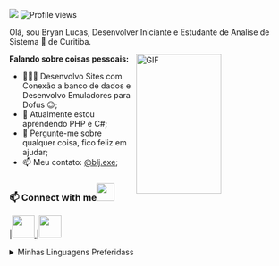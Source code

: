 
![](https://visitor-badge.glitch.me/badge?page_id=Blejxe.Blejxe) 
![Profile views](https://gpvc.arturio.dev/Blejxe?v=3)

Olá, sou Bryan Lucas, Desenvolver Iniciante e Estudante de Analise de Sistema 🚀 de Curitiba.

<img align="right" img width="55%" alt="GIF" src="https://raw.githubusercontent.com/onimur/.github/master/.resources/git-header.svg" height="250" />
  
**Falando sobre coisas pessoais:**

- 👨🏽‍💻 Desenvolvo Sites com Conexão a banco de dados e Desenvolvo Emuladores para Dofus :wink:;
- 🌱 Atualmente estou aprendendo PHP e C#; 
- 💬 Pergunte-me sobre qualquer coisa, fico feliz em ajudar;
- 📫 Meu contato: [@blj.exe](https://www.instagram.com/blj.exe/);

 ### 📫 Connect with me<img src="Assets/handshake.gif" height="32px">
 
</a>|<a href="https://twitter.com/bljsexe"><img src="https://cdn2.iconfinder.com/data/icons/social-media-2285/512/1_Twitter3_colored_svg-128.png" width="40"> </a>|<a href="https://discord.gg/En2fPjBy"><img src="https://cdn0.iconfinder.com/data/icons/free-social-media-set/24/discord-512.png" width="40"></a>

<details>
<summary>Minhas Linguagens Preferidass</summary>

> Tools, languages, and other things that I like to work with.
<p>
  <img alt="html5" src="https://img.shields.io/badge/-HTML5-E34F26?style=flat-square&logo=html5&logoColor=white" />
  <img alt="Css3" src="https://img.shields.io/badge/-CSS3-0099CC?style=flat-square&logo=css3&logoColor=white" />
  <img alt="Javascript" src="https://img.shields.io/badge/-Javascript-ffd500?style=flat-square&logo=javascript&logoColor=white" />
  <img alt="Python" src="https://img.shields.io/badge/-Python-306998?style=flat-square&logo=python&logoColor=white" />
  <img alt="VSCode" src="https://img.shields.io/badge/-VSCode-0078d7?style=flat-square&logo=vscode&logoColor=white" />
  <img alt="Bootstrap" src="https://img.shields.io/badge/-Bootstrap-563d7c?style=flat-square&logo=bootstrap&logoColor=white" />
  <img alt="Github" src="https://img.shields.io/badge/-Github-333?style=flat-square&logo=github&logoColor=white" />
  
  
</p>
</details>

